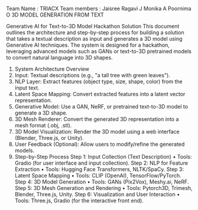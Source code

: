 Team Name : TRIACX
Team members :
Jaisree Ragavi J
Monika A
Poornima O
3D MODEL GENERATION FROM TEXT


Generative AI for Text-to-3D Model Hackathon Solution
This document outlines the architecture and step-by-step process for building a solution that takes a textual description as input and generates a 3D model using Generative AI techniques. The system is designed for a hackathon, leveraging advanced models such as GANs or text-to-3D pretrained models to convert natural language into 3D shapes.
1. System Architecture Overview
1.	Input: Textual descriptions (e.g., "a tall tree with green leaves").
2.	NLP Layer: Extract features (object type, size, shape, color) from the input text.
3.	Latent Space Mapping: Convert extracted features into a latent vector representation.
4.	Generative Model: Use a GAN, NeRF, or pretrained text-to-3D model to generate a 3D shape.
5.	3D Mesh Renderer: Convert the generated 3D representation into a mesh format (.obj, .stl).
6.	3D Model Visualization: Render the 3D model using a web interface (Blender, Three.js, or Unity).
7.	User Feedback (Optional): Allow users to modify/refine the generated models.
2. Step-by-Step Process
Step 1: Input Collection (Text Description)
•	Tools: Gradio (for user interface and input collection).
Step 2: NLP for Feature Extraction
•	Tools: Hugging Face Transformers, NLTK/SpaCy.
Step 3: Latent Space Mapping
•	Tools: CLIP (OpenAI), TensorFlow/PyTorch.
Step 4: 3D Model Generation
•	Tools: GANs (Pix2Vox), Meshy.ai, NeRF.
Step 5: 3D Mesh Generation and Rendering
•	Tools: Pytorch3D, Trimesh, Blender, Three.js, Unity.
Step 6: Visualization and User Interaction
•	Tools: Three.js, Gradio (for the interactive front end).